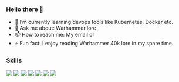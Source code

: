 ### Hello there 👋

<!--
**ZbonaL/ZbonaL** is a ✨ _special_ ✨ repository because its `README.md` (this file) appears on your GitHub profile.

- 🌱 I’m currently learning devops tools like Kubernetes, Docker etc.
- 💬 Ask me about: Warhammer lore
- 📫 How to reach me: My email or 
- ⚡ Fun fact: I enjoy reading Warhammer 40k lore in my spare time.
-->

- 🌱 I’m currently learning devops tools like Kubernetes, Docker etc.
- 💬 Ask me about: Warhammer lore
- 📫 How to reach me: My email or 
- ⚡ Fun fact: I enjoy reading Warhammer 40k lore in my spare time.

### Skills
 <img src='https://img.shields.io/badge/-HTML-blue'> <img src='https://img.shields.io/badge/-CSS-brightgreen'> <img src='https://img.shields.io/badge/-JavaScript-orange'>   <img src='https://img.shields.io/badge/-Python-success'> <img src='https://img.shields.io/badge/-Java-F8981D'> <img src='https://img.shields.io/badge/-C++-00599C'> <img src='https://img.shields.io/badge/-Docker-0db7ed'>

